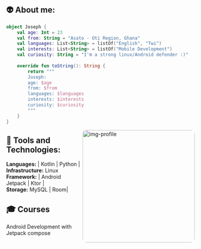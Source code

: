 👽 About me: 
---

```Kotlin
object Joseph {
    val age: Int = 23
    val from: String = "Asato - Oti Region, Ghana"
    val languages: List<String> = listOf("English", "Twi")
    val interests: List<String> = listOf("Mobile Development")
    val curiosity: String = "I'm a strong linux/Android defender :)"
    
    override fun toString(): String {
        return """
        Joseph:
        age: $age
        from: $from
        languages: $languages
        interests: $interests
        curiosity: $curiosity
		"""
    }
}

```

<img src="./img/Coding Hello World GIF.gif" alt="img-profile" width="300px" align="right" style="border-radius: 10px;"/>

🚀 Tools and Technologies:
---
**Languages:** | Kotlin | Python |<br>
**Infrastructure:** Linux <br>
**Framework:** | Android Jetpack | Ktor |  <br>
**Storage:** MySQL | Room|
   

🎓 Courses 
---

Android Development with Jetpack compose<br>
